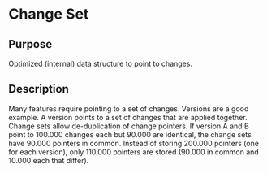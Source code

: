 # Change Set

## Purpose

Optimized (internal) data structure to point to changes. 

## Description  

Many features require pointing to a set of changes. Versions are a good example. A version points to a set of changes that are applied together.
Change sets allow de-duplication of change pointers. If version A and B point to 100.000 changes each but 90.000 are identical, the change sets
have 90.000 pointers in common. Instead of storing 200.000 pointers (one for each version), only 110.000 pointers are stored (90.000 in common 
and 10.000 each that differ).